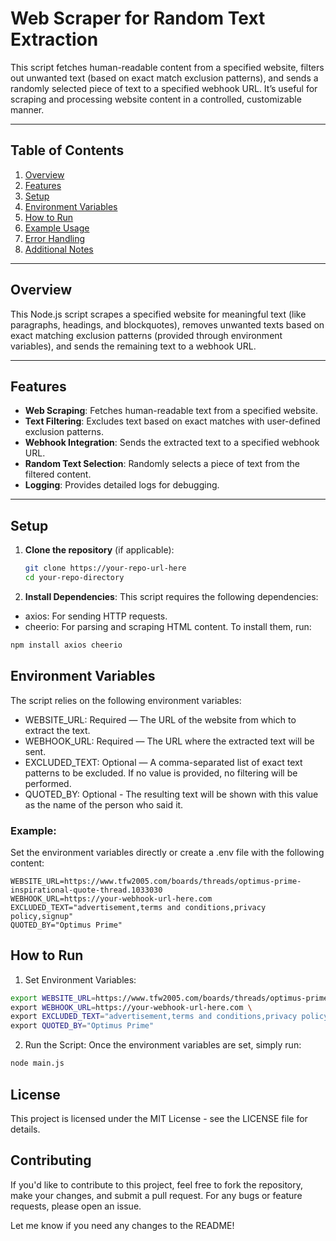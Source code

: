 # Web Scraper for Random Text Extraction

This script fetches human-readable content from a specified website, filters out unwanted text (based on exact match exclusion patterns), and sends a randomly selected piece of text to a specified webhook URL. It’s useful for scraping and processing website content in a controlled, customizable manner.

---

## Table of Contents

1. [Overview](#overview)
2. [Features](#features)
3. [Setup](#setup)
4. [Environment Variables](#environment-variables)
5. [How to Run](#how-to-run)
6. [Example Usage](#example-usage)
7. [Error Handling](#error-handling)
8. [Additional Notes](#additional-notes)

---

## Overview

This Node.js script scrapes a specified website for meaningful text (like paragraphs, headings, and blockquotes), removes unwanted texts based on exact matching exclusion patterns (provided through environment variables), and sends the remaining text to a webhook URL.

---

## Features

- **Web Scraping**: Fetches human-readable text from a specified website.
- **Text Filtering**: Excludes text based on exact matches with user-defined exclusion patterns.
- **Webhook Integration**: Sends the extracted text to a specified webhook URL.
- **Random Text Selection**: Randomly selects a piece of text from the filtered content.
- **Logging**: Provides detailed logs for debugging.

---

## Setup

1. **Clone the repository** (if applicable):
   ```bash
   git clone https://your-repo-url-here
   cd your-repo-directory
2. **Install Dependencies**: This script requires the following dependencies:

- axios: For sending HTTP requests.
- cheerio: For parsing and scraping HTML content.
To install them, run:
```bash
npm install axios cheerio
```

## Environment Variables

The script relies on the following environment variables:

- WEBSITE_URL: Required — The URL of the website from which to extract the text.
- WEBHOOK_URL: Required — The URL where the extracted text will be sent.
- EXCLUDED_TEXT: Optional — A comma-separated list of exact text patterns to be excluded. If no value is provided, no filtering will be performed.
- QUOTED_BY: Optional - The resulting text will be shown with this value as the name of the person who said it.

### Example:
Set the environment variables directly or create a .env file with the following content:
```
WEBSITE_URL=https://www.tfw2005.com/boards/threads/optimus-prime-inspirational-quote-thread.1033030
WEBHOOK_URL=https://your-webhook-url-here.com
EXCLUDED_TEXT="advertisement,terms and conditions,privacy policy,signup"
QUOTED_BY="Optimus Prime"
```

## How to Run
1. Set Environment Variables:
```bash
export WEBSITE_URL=https://www.tfw2005.com/boards/threads/optimus-prime-inspirational-quote-thread.1033030 \
export WEBHOOK_URL=https://your-webhook-url-here.com \
export EXCLUDED_TEXT="advertisement,terms and conditions,privacy policy,signup" \
export QUOTED_BY="Optimus Prime"
```

2. Run the Script:
Once the environment variables are set, simply run:
```bash
node main.js
```

## License
This project is licensed under the MIT License - see the LICENSE file for details.

## Contributing
If you'd like to contribute to this project, feel free to fork the repository, make your changes, and submit a pull request. For any bugs or feature requests, please open an issue.


Let me know if you need any changes to the README!
